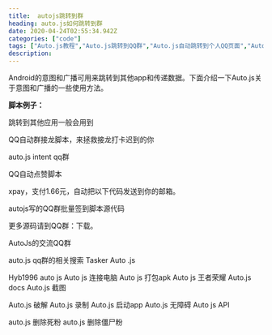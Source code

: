 ```yaml
---
title:  autojs跳转到群
heading: auto.js如何跳转到群
date: 2020-04-24T02:55:34.942Z
categories: ["code"]
tags: ["Auto.js教程","Auto.js跳转到QQ群","Auto.js自动跳转到个人QQ页面","Auto.js intent"]
description: 
---
```



Android的意图和广播可用来跳转到其他app和传递数据。下面介绍一下Auto.js关于意图和广播的一些使用方法。

**脚本例子：**


跳转到其他应用一般会用到

QQ自动群接龙脚本，来拯救接龙打卡迟到的你

auto.js intent qq群

QQ自动点赞脚本

xpay，支付1.66元，自动把以下代码发送到你的邮箱。


autojs写的QQ群批量签到脚本源代码

更多源码请到QQ群：下载。


AutoJs的交流QQ群

auto.js qq群的相关搜索
Tasker Auto .js

Hyb1996 auto js
Auto js 连接电脑
Auto js 打包apk
Auto js 王者荣耀
Auto.js docs
Auto.js 截图

Auto.js 破解
Auto.js 录制
Auto.js 启动app
Auto.js 无障碍
Auto js API

auto.js  删除死粉
auto.js  删除僵尸粉
